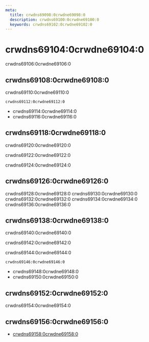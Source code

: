 ```yaml
---
meta:
  title: crwdns69098:0crwdne69098:0
  description: crwdns69100:0crwdne69100:0
  keywords: crwdns69102:0crwdne69102:0
---
```


# crwdns69104:0crwdne69104:0
crwdns69106:0crwdne69106:0

<entry-ad />

## crwdns69108:0crwdne69108:0
crwdns69110:0crwdne69110:0

`crwdns69112:0crwdne69112:0`
- crwdns69114:0crwdne69114:0
- crwdns69116:0crwdne69116:0


## crwdns69118:0crwdne69118:0
crwdns69120:0crwdne69120:0

  crwdns69122:0crwdne69122:0

  crwdns69124:0crwdne69124:0

## crwdns69126:0crwdne69126:0
crwdns69128:0crwdne69128:0
<alert type="success">crwdns69130:0crwdne69130:0</alert>
<alert type="info">crwdns69132:0crwdne69132:0</alert>
<alert type="warning">crwdns69134:0crwdne69134:0</alert>
<alert type="error">crwdns69136:0crwdne69136:0</alert>

## crwdns69138:0crwdne69138:0
crwdns69140:0crwdne69140:0

  crwdns69142:0crwdne69142:0

  crwdns69144:0crwdne69144:0

  `crwdns69146:0crwdne69146:0`
  - crwdns69148:0crwdne69148:0
  - crwdns69150:0crwdne69150:0

## crwdns69152:0crwdne69152:0
crwdns69154:0crwdne69154:0

## crwdns69156:0crwdne69156:0
  - [crwdns69158:0crwdne69158:0]()

<endmatter />
